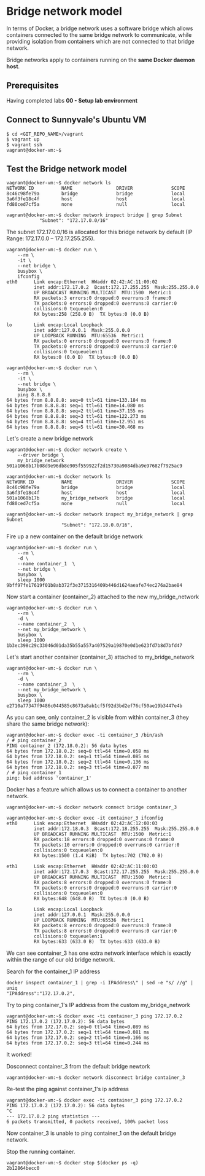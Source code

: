 # Bridge network model

In terms of Docker, a bridge network uses a software bridge which allows containers connected to the same bridge network to communicate, while providing isolation from containers which are not connected to that bridge network.

Bridge networks apply to containers running on the __same Docker daemon host__. 


## Prerequisites

Having completed labs **00 - Setup lab environment**

## Connect to Sunnyvale's Ubuntu VM

```console
$ cd <GIT_REPO_NAME>/vagrant
$ vagrant up
$ vagrant ssh
vagrant@docker-vm:~$ 
```

## Test the **Bridge network model**

 
```console
vagrant@docker-vm:~$ docker network ls
NETWORK ID          NAME                DRIVER              SCOPE
8c46c98fe79a        bridge              bridge              local
3a6f3fe18c4f        host                host                local
fd80ced7cf5a        none                null                local
```

```console
vagrant@docker-vm:~$ docker network inspect bridge | grep Subnet
            "Subnet": "172.17.0.0/16"
```

The subnet 172.17.0.0/16 is allocated for this bridge network by default (IP Range: 172.17.0.0 – 172.17.255.255).

```console
vagrant@docker-vm:~$ docker run \
    --rm \
    -it \
    --net bridge \
    busybox \
    ifconfig
eth0      Link encap:Ethernet  HWaddr 02:42:AC:11:00:02  
          inet addr:172.17.0.2  Bcast:172.17.255.255  Mask:255.255.0.0
          UP BROADCAST RUNNING MULTICAST  MTU:1500  Metric:1
          RX packets:3 errors:0 dropped:0 overruns:0 frame:0
          TX packets:0 errors:0 dropped:0 overruns:0 carrier:0
          collisions:0 txqueuelen:0 
          RX bytes:258 (258.0 B)  TX bytes:0 (0.0 B)

lo        Link encap:Local Loopback  
          inet addr:127.0.0.1  Mask:255.0.0.0
          UP LOOPBACK RUNNING  MTU:65536  Metric:1
          RX packets:0 errors:0 dropped:0 overruns:0 frame:0
          TX packets:0 errors:0 dropped:0 overruns:0 carrier:0
          collisions:0 txqueuelen:1 
          RX bytes:0 (0.0 B)  TX bytes:0 (0.0 B)
```

```console
vagrant@docker-vm:~$ docker run \
    --rm \
    -it \
    --net bridge \
    busybox \
    ping 8.8.8.8
64 bytes from 8.8.8.8: seq=0 ttl=61 time=133.184 ms
64 bytes from 8.8.8.8: seq=1 ttl=61 time=14.080 ms
64 bytes from 8.8.8.8: seq=2 ttl=61 time=37.155 ms
64 bytes from 8.8.8.8: seq=3 ttl=61 time=122.273 ms
64 bytes from 8.8.8.8: seq=4 ttl=61 time=12.951 ms
64 bytes from 8.8.8.8: seq=5 ttl=61 time=30.468 ms
```

Let's create a new bridge network

```console
vagrant@docker-vm:~$ docker network create \
    --driver bridge \
    my_bridge_network
501a1068b17b08d9e96db8e905f559922f2d15730a9084dba9e97682f7925ac9
```

```console
vagrant@docker-vm:~$ docker network ls
NETWORK ID          NAME                DRIVER              SCOPE
8c46c98fe79a        bridge              bridge              local
3a6f3fe18c4f        host                host                local
501a1068b17b        my_bridge_network   bridge              local
fd80ced7cf5a        none                null                local
```

```console
vagrant@docker-vm:~$ docker network inspect my_bridge_network | grep Subnet
                    "Subnet": "172.18.0.0/16",
```

Fire up a new container on the default bridge network

```console
vagrant@docker-vm:~$ docker run \
    --rm \
    -d \
    --name container_1  \
    --net bridge \
    busybox \
    sleep 1000
9bff97fe17619f01b8ab372f3e3715316409b446d1624aeafe74ec276a2bae84
```

Now  start a container (container_2) attached to the new my_bridge_network

```console
vagrant@docker-vm:~$ docker run \
    --rm \
    -d \
    --name container_2  \
    --net my_bridge_network \
    busybox \
    sleep 1000
1b3ec398c29c33046d01da35b55a557a407529a19870e0d1e623fd7b8d7bfd47
```

Let's start another container (container_3) attached to my_bridge_network

```console
vagrant@docker-vm:~$ docker run \
    --rm \
    -d \
    --name container_3  \
    --net my_bridge_network \
    busybox \
    sleep 1000
e2710a77347f9486c044585c8673a8ab1cf5f92d3bd2ef76cf50ae19b3447e4b
```
As you can see, only container_2 is visible from within container_3 (they share the same bridge network):

```console
vagrant@docker-vm:~$ docker exec -ti container_3 /bin/ash
/ # ping container_2
PING container_2 (172.18.0.2): 56 data bytes
64 bytes from 172.18.0.2: seq=0 ttl=64 time=0.058 ms
64 bytes from 172.18.0.2: seq=1 ttl=64 time=0.085 ms
64 bytes from 172.18.0.2: seq=2 ttl=64 time=0.136 ms
64 bytes from 172.18.0.2: seq=3 ttl=64 time=0.077 ms
/ # ping container_1
ping: bad address 'container_1'
```

Docker has a feature which allows us to connect a container to another network.

```console
vagrant@docker-vm:~$ docker network connect bridge container_3
```


```console
vagrant@docker-vm:~$ docker exec -it container_3 ifconfig
eth0      Link encap:Ethernet  HWaddr 02:42:AC:12:00:03  
          inet addr:172.18.0.3  Bcast:172.18.255.255  Mask:255.255.0.0
          UP BROADCAST RUNNING MULTICAST  MTU:1500  Metric:1
          RX packets:18 errors:0 dropped:0 overruns:0 frame:0
          TX packets:10 errors:0 dropped:0 overruns:0 carrier:0
          collisions:0 txqueuelen:0 
          RX bytes:1500 (1.4 KiB)  TX bytes:702 (702.0 B)

eth1      Link encap:Ethernet  HWaddr 02:42:AC:11:00:03  
          inet addr:172.17.0.3  Bcast:172.17.255.255  Mask:255.255.0.0
          UP BROADCAST RUNNING MULTICAST  MTU:1500  Metric:1
          RX packets:8 errors:0 dropped:0 overruns:0 frame:0
          TX packets:0 errors:0 dropped:0 overruns:0 carrier:0
          collisions:0 txqueuelen:0 
          RX bytes:648 (648.0 B)  TX bytes:0 (0.0 B)

lo        Link encap:Local Loopback  
          inet addr:127.0.0.1  Mask:255.0.0.0
          UP LOOPBACK RUNNING  MTU:65536  Metric:1
          RX packets:8 errors:0 dropped:0 overruns:0 frame:0
          TX packets:8 errors:0 dropped:0 overruns:0 carrier:0
          collisions:0 txqueuelen:1 
          RX bytes:633 (633.0 B)  TX bytes:633 (633.0 B)
```

We can see container_3 has one extra network interface which is exactly within the range of our old bridge network.

Search for the container_1 IP address

```console
docker inspect container_1 | grep -i IPAddress\" | sed -e "s/ //g" | uniq
"IPAddress":"172.17.0.2",
```

Try to ping container_1's IP address from the custom my_bridge_network

```console
vagrant@docker-vm:~$ docker exec -ti container_3 ping 172.17.0.2
PING 172.17.0.2 (172.17.0.2): 56 data bytes
64 bytes from 172.17.0.2: seq=0 ttl=64 time=0.089 ms
64 bytes from 172.17.0.2: seq=1 ttl=64 time=0.081 ms
64 bytes from 172.17.0.2: seq=2 ttl=64 time=0.166 ms
64 bytes from 172.17.0.2: seq=3 ttl=64 time=0.244 ms
```

It worked!

Dosconnect container_3 from the default bridge newtork

```console
vagrant@docker-vm:~$ docker network disconnect bridge container_3
```

Re-test the ping against container_1's ip address

```console
vagrant@docker-vm:~$ docker exec -ti container_3 ping 172.17.0.2
PING 172.17.0.2 (172.17.0.2): 56 data bytes
^C
--- 172.17.0.2 ping statistics ---
6 packets transmitted, 0 packets received, 100% packet loss
```

Now container_3 is unable to ping container_1 on the default bridge network.

Stop the running container.

```console
vagrant@docker-vm:~$ docker stop $(docker ps -q)
2b12864becc0
```